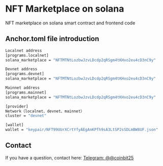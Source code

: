 # NFT Marketplace on solana

  NFT marketplace on solana smart contract and frontend code

## Anchor.toml file introduction

  ``` bash
  Localnet address
  [programs.localnet]
  solana_marketplace = "NFTMTNtLozbwJzvLDcdp2qRSgm4tKHxo2eu4cD3nC9y"
  
  Devnet address
  [programs.devnet]
  solana_marketplace = "NFTMTNtLozbwJzvLDcdp2qRSgm4tKHxo2eu4cD3nC9y"
  
  Mainnet address
  [programs.mainnet]
  solana_marketplace = "NFTMTNtLozbwJzvLDcdp2qRSgm4tKHxo2eu4cD3nC9y"
  
  [provider]
  Network（localnet、devnet、mainnet）
  cluster = "devnet"
  
  [wallet]
  wallet = "keypair/NFT99UUrXCrtYfyAEgAnKPfh9sA3LtSP2sSDLmBW8UF.json"
  ```

## Contact

  If you have a question, contact here: [Telegram: @@coinbit25](https://t.me/coinbit25)
